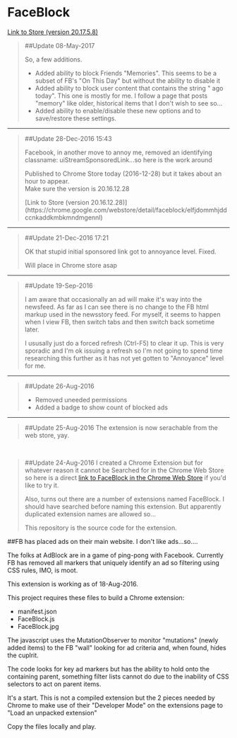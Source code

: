 # FaceBlock 
[Link to Store (version 20.17.5.8)](https://chrome.google.com/webstore/detail/faceblock/elfjdommhjddccnkaddkmbkmndmgennl)

>##Update 08-May-2017
> <p>So, a few additions.</p>
> <ul>
> <li>Added ability to block Friends "Memories".  This seems to be a subset of FB's "On This Day" but without the ability to disable it</li>
> <li>Added ability to block user content that contains the string " ago today".  This one is mostly for me.  I follow a page that posts "memory" like older, historical items that I don't wish to see so...</li>
> <li>Added ability to enable/disable these new options and to save/restore these settings.</li>
> </ul>
---
>##Update 28-Dec-2016 15:43
><p>Facebook, in another move to annoy me, removed an identifying classname: uiStreamSponsoredLink...so here is the work around</p>
><p>Published to Chrome Store today (2016-12-28) but it takes about an hour to appear. <br>Make sure the version is 20.16.12.28 </p>
>[Link to Store (version 20.16.12.28)](https://chrome.google.com/webstore/detail/faceblock/elfjdommhjddccnkaddkmbkmndmgennl)
---
>##Update 21-Dec-2016 17:21
><p>OK that stupid initial sponsored link got to annoyance level. Fixed.</p>
><p>Will place in Chrome store asap</p>
---
>##Update 19-Sep-2016
><p>I am aware that occasionally an ad will make it's way into the newsfeed.  As far as I can see there is no change to the FB html markup used in the newsstory feed.  For myself, it seems to happen when I view FB, then switch tabs and then switch back sometime later. </p>
><p>I ususally just do a forced refresh (Ctrl-F5) to clear it up.  This is very sporadic and I'm ok issuing a refresh so I'm not going to spend time researching this further as it has not yet gotten to "Annoyance" level for me.</p>
---
> ##Update 26-Aug-2016
> + Removed uneeded permissions
> + Added a badge to show count of blocked ads
---
> ##Update 25-Aug-2016
> The extension is now serachable from the web store, yay.

<br />

> ##Update 24-Aug-2016
> I created a Chrome Extension but for whatever reason it cannot be Searched for in the Chrome Web Store so here is a direct 
> [link to FaceBlock in the Chrome Web Store](https://chrome.google.com/webstore/detail/faceblock/elfjdommhjddccnkaddkmbkmndmgennl) if you'd like to try it.
>
> Also, turns out there are a number of extensions named FaceBlock.  I should have searched before naming this extension. 
> But apparently duplicated extension names are allowed so...
>
> This repository is the source code for the extension.

##FB has placed ads on their main website.  I don't like ads...so....

The folks at AdBlock are in a game of ping-pong with Facebook.
Currently FB has removed all markers that uniquely identify an ad so filtering using CSS rules, IMO, is moot.

This extension is working as of 18-Aug-2016.

This project requires these files to build a Chrome extension:
  * manifest.json
  * FaceBlock.js
  * FaceBlock.jpg
  
The javascript uses the MutationObserver to monitor "mutations" (newly added items) to the FB "wall" looking for ad criteria and, when found, hides the cuplrit.

The code looks for key ad markers but has the ability to hold onto the containing parent, something filter lists cannot do due to the inability of CSS selectors to act on parent items.

It's a start.
This is not a compiled extension but the 2 pieces needed by Chrome to make use of their "Developer Mode" on the extensions page to "Load an unpacked extension"

Copy the files locally and play.

